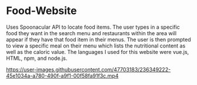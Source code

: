 # Food-Website
Uses Spoonacular API to locate food items. The user types in a specific food they want in the search menu and restaurants within the area will appear if they have that food item in their menus. The user is then prompted to view a specific meal on their menu which lists the nutritional content as well as the caloric value. The languages I used for this website were vue.js, HTML, npm, and node.js.




https://user-images.githubusercontent.com/47703183/236349222-45e1034a-a780-490f-a9f1-00f58fa91f3c.mp4

